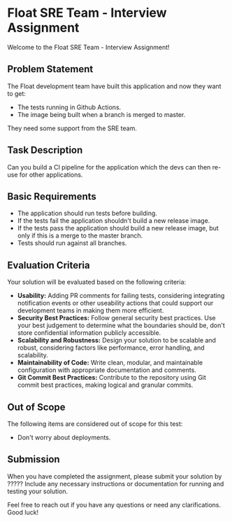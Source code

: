 # Float SRE Team - Interview Assignment

Welcome to the Float SRE Team - Interview Assignment! 

## Problem Statement

The Float development team have built this application and now they want to get:

- The tests running in Github Actions.
- The image being built when a branch is merged to master.

They need some support from the SRE team.

## Task Description

Can you build a CI pipeline for the application which the devs can then re-use for other applications.

## Basic Requirements

- The application should run tests before building.
- If the tests fail the application shouldn't build a new release image.
- If the tests pass the application should build a new release image, but only if this is a merge to the master branch.
- Tests should run against all branches.

## Evaluation Criteria

Your solution will be evaluated based on the following criteria:

- **Usability:** Adding PR comments for failing tests, considering integrating notification events or other useability actions that could support our development teams in making them more efficient.
- **Security Best Practices:** Follow general security best practices. Use your best judgement to determine what the boundaries should be, don't store confidential information publicly accessible.
- **Scalability and Robustness:** Design your solution to be scalable and robust, considering factors like performance, error handling, and scalability.
- **Maintainability of Code:** Write clean, modular, and maintainable configuration with appropriate documentation and comments.
- **Git Commit Best Practices:** Contribute to the repository using Git commit best practices, making logical and granular commits.

## Out of Scope

The following items are considered out of scope for this test:

- Don't worry about deployments.

## Submission

When you have completed the assignment, please submit your solution by ????? Include any necessary instructions or documentation for running and testing your solution.

Feel free to reach out if you have any questions or need any clarifications. Good luck!
